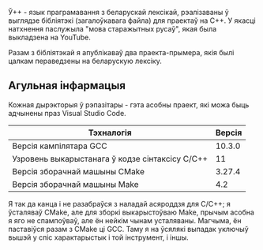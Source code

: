 Ў++ - язык праграмавання з беларускай лексікай, рэалізаваны ў выглядзе бібліятэкі (загалоўкавага файла) для праектаў на С++. У якасці натхнення паслужыла "мова старажытных русаў", якая была выкладзена на YouTube.

Разам з бібліятэкай я апублікаваў два праекта-прымера, якія былі цалкам пераведзены на беларускую лексіку.

## Агульная інфармацыя

Кожная дырэкторыя ў рэпазітары - гэта асобны праект, які можа быць адчынены праз Visual Studio Code.

| Тэхналогія                                      | Версія  |
|-------------------------------------------------|---------|
| Версія кампілятара GCC                          | 10.3.0  |
| Узровень выкарыстанага ў кодзе сінтаксісу С/С++ | 11      |
| Версія зборачнай машыны CMake                   | 3.27.4  |
| Версія зборачнай машыны Make                    | 4.2     |

Я так да канца і не разабраўся з наладай асяроддзя для C/C++; я ўсталяваў CMake, але для зборкі выкарыстоўваю Make, прычым асобна я яго не спампоўваў, але ён нейкім чынам усталяваны. Магчыма, ён паставіўся разам з CMake ці GCC. Таму я на ўсялякі выпадак уключыў вышэй у спіс характарыстык і той інструмент, і іншы.
